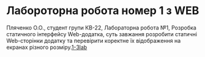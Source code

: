 # Лабороторна робота номер 1 з WEB 
Пляченко О.О., студент групи КВ-22, Лабораторна робота №1, Розробка статичного інтерфейсу Web-додатка, суть завжання розробити статичні Web-сторінки додатку та перевірити коректне їх відображення на екранах різного розміру.[1-3lab ](https://docs.google.com/document/d/15Rud2SC_E3IKWMQX9n8YZ8-iJ3gWwgu3gvznNxHoNCQ/edit?tab=t.0)
